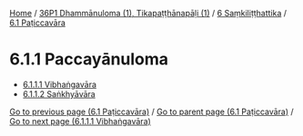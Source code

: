 
[Home](/) / [36P1 Dhammānuloma (1), Tikapaṭṭhānapāḷi (1)](../...md) / [6 Saṃkiliṭṭhattika](...md) / [6.1 Paṭiccavāra](../36P1/6/6.1.md)

# 6.1.1 Paccayānuloma

* [6.1.1.1 Vibhaṅgavāra](6.1.1/6.1.1.1.md)
* [6.1.1.2 Saṅkhyāvāra](6.1.1/6.1.1.2.md)

[Go to previous page (6.1 Paṭiccavāra)](../36P1/6/6.1.md) / [Go to parent page (6.1 Paṭiccavāra)](../36P1/6/6.1.md) / [Go to next page (6.1.1.1 Vibhaṅgavāra)](6.1.1/6.1.1.1.md)


